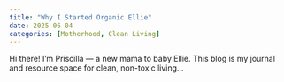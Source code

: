 ```yaml
---
title: "Why I Started Organic Ellie"
date: 2025-06-04
categories: [Motherhood, Clean Living]
---
```


Hi there! I’m Priscilla — a new mama to baby Ellie. This blog is my journal and resource space for clean, non-toxic living…
